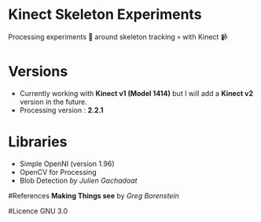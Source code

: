 # Kinect Skeleton Experiments
Processing experiments 💭 around skeleton tracking 💀 with Kinect 📹

# Versions
- Currently working with **Kinect v1 (Model 1414)** but I will add a **Kinect v2** version in the future.
- Processing version : **2.2.1**

# Libraries
- Simple OpenNI (version 1.96)
- OpenCV for Processing
- Blob Detection *by Julien Gachadoat*

#References
**Making Things see** by *Greg Borenstein*

#Licence
GNU 3.0
